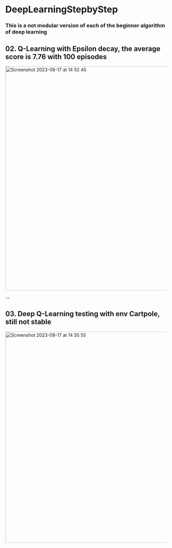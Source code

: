 # DeepLearningStepbyStep

### This is a not modular version of each of the beginner algorithm of deep learning 

## 02. Q-Learning with Epsilon decay, the average score is 7.76 with 100 episodes
  
 <img width="698" alt="Screenshot 2023-08-17 at 14 52 45" src="https://github.com/dada325/DeepLearningStepbyStep/assets/7775973/445db7d8-3643-4f57-b8dc-9c914475283b">

--
## 03. Deep Q-Learning testing with env Cartpole, still not stable

  <img width="657" alt="Screenshot 2023-08-17 at 14 55 55" src="https://github.com/dada325/DeepLearningStepbyStep/assets/7775973/78a75126-3f3d-4f62-8682-80ca84658b27">
